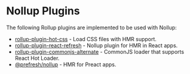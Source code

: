 # Nollup Plugins

The following Rollup plugins are implemented to be used with Nollup:

* [rollup-plugin-hot-css](https://github.com/PepsRyuu/rollup-plugin-hot-css) - Load CSS files with HMR support.
* [rollup-plugin-react-refresh](https://github.com/PepsRyuu/rollup-plugin-react-refresh) - Nollup plugin for HMR in React apps.
* [rollup-plugin-commonjs-alternate](https://github.com/PepsRyuu/rollup-plugin-commonjs-alternate) - CommonJS loader that supports React Hot Loader.
* [@prefresh/nollup](https://github.com/JoviDeCroock/prefresh) - HMR for Preact apps.
